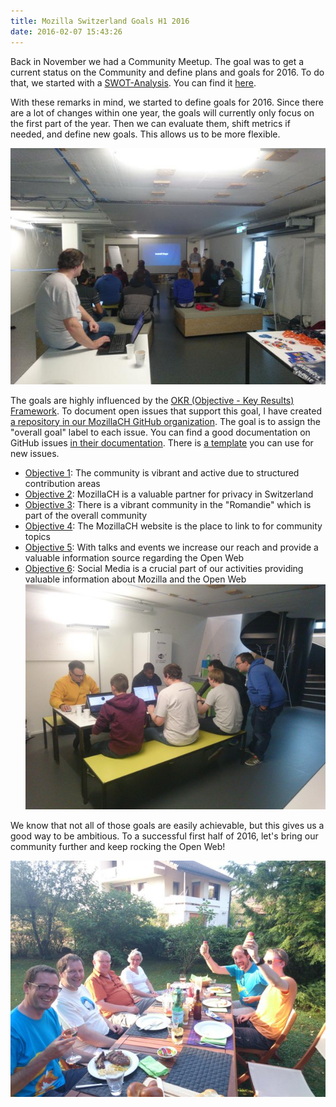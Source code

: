```yaml
---
title: Mozilla Switzerland Goals H1 2016
date: 2016-02-07 15:43:26
---
```


Back in November we had a Community Meetup. The goal was to get a current status on the Community and define plans and goals for 2016\. To do that, we started with a [SWOT-Analysis](https://en.wikipedia.org/wiki/SWOT_analysis). You can find it [here](https://docs.google.com/spreadsheets/d/1CtC9L1VR3uE3wcO90sIXgdRnqKyQGHPsBbIJQn-3qVY/edit#gid=0).

With these remarks in mind, we started to define goals for 2016\. Since there are a lot of changes within one year, the goals will currently only focus on the first part of the year. Then we can evaluate them, shift metrics if needed, and define new goals. This allows us to be more flexible.

![](/images/2016/02/CRgk487XIAAwpkg.jpg)

The goals are highly influenced by the [OKR (Objective - Key Results) Framework](http://eleganthack.com/the-art-of-the-okr/). To document open issues that support this goal, I have created [a repository in our MozillaCH GitHub organization](https://github.com/mozillach/participation). The goal is to assign the "overall goal" label to each issue. You can find a good documentation on GitHub issues [in their documentation](https://help.github.com/articles/about-issues/). There is [a template](https://github.com/mozillach/participation/issues/1) you can use for new issues.

*   [Objective 1](https://github.com/mozillach/participation/issues/3): The community is vibrant and active due to structured contribution areas
*   [Objective 2](https://github.com/mozillach/participation/issues/4): MozillaCH is a valuable partner for privacy in Switzerland
*   [Objective 3](https://github.com/mozillach/participation/issues/5): There is a vibrant community in the "Romandie" which is part of the overall community
*   [Objective 4](https://github.com/mozillach/participation/issues/6): The MozillaCH website is the place to link to for community topics
*   [Objective 5](https://github.com/mozillach/participation/issues/7): With talks and events we increase our reach and provide a valuable information source regarding the Open Web
*   [Objective 6](https://github.com/mozillach/participation/issues/8): Social Media is a crucial part of our activities providing valuable information about Mozilla and the Open Web
![CRhvD5rWwAEDmGp](/images/2016/02/CRhvD5rWwAEDmGp.jpg)

We know that not all of those goals are easily achievable, but this gives us a good way to be ambitious. To a successful first half of 2016, let's bring our community further and keep rocking the Open Web!

![CL52IqpWIAAQN0Y](/images/2016/02/CL52IqpWIAAQN0Y.jpg)
